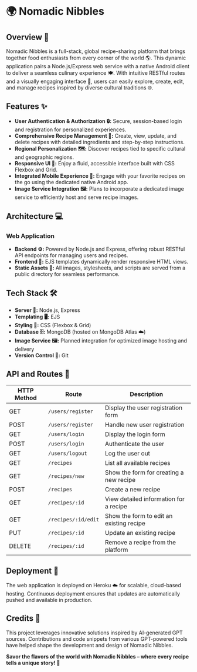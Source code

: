 # 🌍 Nomadic Nibbles

## Overview 📖

Nomadic Nibbles is a full-stack, global recipe-sharing platform that brings together food enthusiasts from every corner of the world 🌎. This dynamic application pairs a Node.js/Express web service with a native Android client to deliver a seamless culinary experience 🍽️. With intuitive RESTful routes and a visually engaging interface 🎨, users can easily explore, create, edit, and manage recipes inspired by diverse cultural traditions 🌐.

## Features ✨

- **User Authentication & Authorization 🔒:** Secure, session-based login and registration for personalized experiences.
- **Comprehensive Recipe Management 📝:** Create, view, update, and delete recipes with detailed ingredients and step-by-step instructions.
- **Regional Personalization 🗺️:** Discover recipes tied to specific cultural and geographic regions.
- **Responsive UI 📱:** Enjoy a fluid, accessible interface built with CSS Flexbox and Grid.
- **Integrated Mobile Experience 📲:** Engage with your favorite recipes on the go using the dedicated native Android app.
- **Image Service Integration 🖼️:** Plans to incorporate a dedicated image service to efficiently host and serve recipe images.

## Architecture 💻

### Web Application
- **Backend ⚙️:** Powered by Node.js and Express, offering robust RESTful API endpoints for managing users and recipes.
- **Frontend 🎨:** EJS templates dynamically render responsive HTML views.
- **Static Assets 📁:** All images, stylesheets, and scripts are served from a public directory for seamless performance.

## Tech Stack 🛠️

- **Server 🚀:** Node.js, Express
- **Templating 🖥️:** EJS
- **Styling 🎨:** CSS (Flexbox & Grid)
- **Database 🗄️:** MongoDB (hosted on MongoDB Atlas ☁️)
- **Image Service 🖼️:** Planned integration for optimized image hosting and delivery
- **Version Control 🐙:** Git

## API and Routes 🚦

| HTTP Method | Route                 | Description                                 |
| ----------- | --------------------- | ------------------------------------------- |
| GET         | `/users/register`     | Display the user registration form          |
| POST        | `/users/register`     | Handle new user registration                |
| GET         | `/users/login`        | Display the login form                      |
| POST        | `/users/login`        | Authenticate the user                       |
| GET         | `/users/logout`       | Log the user out                            |
| GET         | `/recipes`            | List all available recipes                  |
| GET         | `/recipes/new`        | Show the form for creating a new recipe     |
| POST        | `/recipes`            | Create a new recipe                         |
| GET         | `/recipes/:id`        | View detailed information for a recipe      |
| GET         | `/recipes/:id/edit`   | Show the form to edit an existing recipe    |
| PUT         | `/recipes/:id`        | Update an existing recipe                   |
| DELETE      | `/recipes/:id`        | Remove a recipe from the platform           |

## Deployment 🚀

The web application is deployed on Heroku ☁️ for scalable, cloud-based hosting. Continuous deployment ensures that updates are automatically pushed and available in production.

## Credits 🤖

This project leverages innovative solutions inspired by AI-generated GPT sources. Contributions and code snippets from various GPT-powered tools have helped shape the development and design of Nomadic Nibbles.

**Savor the flavors of the world with Nomadic Nibbles – where every recipe tells a unique story! 🌟**
